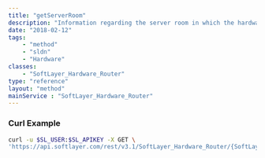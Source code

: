 ```yaml
---
title: "getServerRoom"
description: "Information regarding the server room in which the hardware is located."
date: "2018-02-12"
tags:
    - "method"
    - "sldn"
    - "Hardware"
classes:
    - "SoftLayer_Hardware_Router"
type: "reference"
layout: "method"
mainService : "SoftLayer_Hardware_Router"
---
```


### Curl Example
```bash
curl -u $SL_USER:$SL_APIKEY -X GET \
'https://api.softlayer.com/rest/v3.1/SoftLayer_Hardware_Router/{SoftLayer_Hardware_RouterID}/getServerRoom'
```
